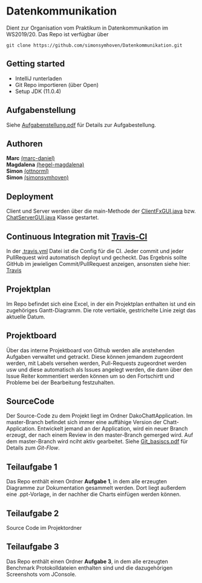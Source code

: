 # Datenkommunikation
Dient zur Organisation vom Praktikum in Datenkommunikation im WS2019/20.
Das Repo ist verfügbar über

```
git clone https://github.com/simonsymhoven/Datenkommunikation.git 
```

## Getting started
- IntelliJ runterladen
- Git Repo importieren (über Open)
- Setup JDK (11.0.4)

## Aufgabenstellung

Siehe [Aufgabenstellung.pdf](Aufgabenstellung_Studienarbeit_Datenkommunikation_WS_19_20.pdf) für Details zur Aufgabestellung.

## Authoren
**Marc** [(marc-daniel)](https://github.com/marc-daniel)<br>
**Magdalena** [(hegel-magdalena)](https://github.com/hegel-magdalena)<br>
**Simon** [(ottnorml)](https://github.com/ottnorml) <br>
**Simon** [(simonsymhoven)](https://github.com/simonsymhoven) <br> 

## Deployment
Client und Server werden über die main-Methode der [ClientFxGUI.java](DakoChatApplication_Graddle/src/main/java/edu/hm/dako/chat/client/ClientFxGUI.java) bzw. [ChatServerGUI.java](DakoChatApplication_Graddle/src/main/java/edu/hm/dako/chat/server/ChatServerGUI.java) Klasse gestartet.

## Continuous Integration mit [Travis-CI](https://travis-ci.com)
In der [.travis.yml](.travis.yml) Datei ist die Config für die CI. Jeder commit und jeder PullRequest wird automatisch deployt und gecheckt. Das Ergebnis sollte GitHub im jewieligen Commit/PullRequest anzeigen, ansonsten siehe hier: [Travis](https://travis-ci.com/simonsymhoven/Datenkommunikation)

## Projektplan
Im Repo befindet sich eine Excel, in der ein Projektplan enthalten ist und ein zugehöriges Gantt-Diagramm. Die rote vertiakle, gestrichelte Linie zeigt das aktuelle Datum.

## Projektboard
Über das interne Projektboard von Github werden alle anstehenden Aufgaben verwaltet und getrackt. Diese können jemandem zugeordent werden, mit Labels versehen werden, Pull-Requests zugeordnet werden usw und diese automatisch als Issues angelegt werden, die dann über den Issue Reiter kommentiert werden können um so den Fortschirtt und Probleme bei der Bearbeitung festzuhalten.

## SourceCode
Der Source-Code zu dem Projekt liegt im Ordner DakoChattApplication.
Im master-Branch befindet sich immer eine auffähige Version der Chatt-Application. Entwickelt jemand an der Application, wird ein neuer Branch erzeugt, der nach einem Review in den master-Branch gemerged wird. Auf dem master-Branch wird nciht aktiv gearbeitet. Siehe [Git_basiscs.pdf](Git_basics.pdf) für Details zum *Git-Flow*.

## Teilaufgabe 1
Das Repo enthält einen Ordner **Aufgabe 1**, in dem alle erzeugten Diagramme zur Dokumentation gesammelt werden. Dort liegt außerdem eine .ppt-Vorlage, in der nachher die Charts einfügen werden können.

## Teilaufgabe 2
Source Code im Projektordner

## Teilaufgabe 3
Das Repo enthält einen Ordner **Aufgabe 3**, in dem alle erzeugten Benchmark Protokolldateien enthalten sind und die dazugehörigen Screenshots vom JConsole.

